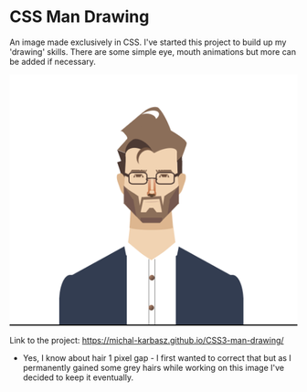 # CSS Man Drawing

An image made exclusively in CSS. I've started this project to build up my 'drawing' skills. 
There are some simple eye, mouth animations but more can be added if necessary.  

<img src=man.png />


Link to the project:
https://michal-karbasz.github.io/CSS3-man-drawing/

* Yes, I know about hair 1 pixel gap - I first wanted to correct that
but as I permanently gained some grey hairs while working on this image
I've decided to keep it eventually. 

